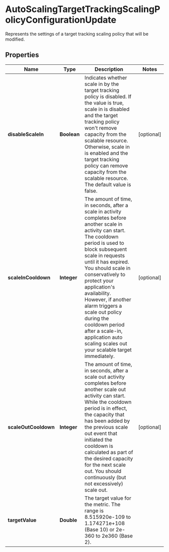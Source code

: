 

# AutoScalingTargetTrackingScalingPolicyConfigurationUpdate

Represents the settings of a target tracking scaling policy that will be modified.

## Properties

| Name | Type | Description | Notes |
|------------ | ------------- | ------------- | -------------|
|**disableScaleIn** | **Boolean** | Indicates whether scale in by the target tracking policy is disabled. If the value is true, scale in is disabled and the target tracking policy won&#39;t remove capacity from the scalable resource. Otherwise, scale in is enabled and the target tracking policy can remove capacity from the scalable resource. The default value is false. |  [optional] |
|**scaleInCooldown** | **Integer** | The amount of time, in seconds, after a scale in activity completes before another scale in activity can start. The cooldown period is used to block subsequent scale in requests until it has expired. You should scale in conservatively to protect your application&#39;s availability. However, if another alarm triggers a scale out policy during the cooldown period after a scale-in, application auto scaling scales out your scalable target immediately.  |  [optional] |
|**scaleOutCooldown** | **Integer** | The amount of time, in seconds, after a scale out activity completes before another scale out activity can start. While the cooldown period is in effect, the capacity that has been added by the previous scale out event that initiated the cooldown is calculated as part of the desired capacity for the next scale out. You should continuously (but not excessively) scale out. |  [optional] |
|**targetValue** | **Double** | The target value for the metric. The range is 8.515920e-109 to 1.174271e+108 (Base 10) or 2e-360 to 2e360 (Base 2). |  |




